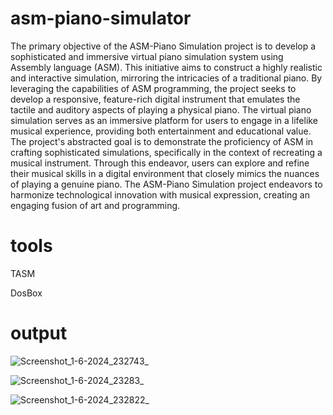 # asm-piano-simulator
The primary objective of the ASM-Piano Simulation project is to develop a sophisticated  and immersive virtual piano simulation system using Assembly language (ASM). 
This initiative aims to construct a highly realistic and interactive simulation, mirroring the intricacies of a traditional piano.
By leveraging the capabilities of ASM programming, the project seeks to develop a responsive, feature-rich digital instrument that emulates the tactile and auditory aspects of playing a physical piano.
The virtual piano simulation serves as an immersive platform for users to engage in a lifelike musical experience, providing both entertainment and educational value. 
The project's abstracted goal is to demonstrate the proficiency of ASM in crafting sophisticated simulations, specifically in the context of recreating a musical instrument.
Through this endeavor, users can explore and refine their musical skills in a digital environment that closely mimics the nuances of playing a genuine piano. 
The ASM-Piano Simulation project endeavors to harmonize technological innovation with musical expression, creating an engaging fusion of art and programming.
# tools
TASM 

DosBox

# output
![Screenshot_1-6-2024_232743_](https://github.com/meghadua2603/asm-piano-simulator/assets/123231579/61f95f35-3644-4966-985e-1aef66b66887)


![Screenshot_1-6-2024_23283_](https://github.com/meghadua2603/asm-piano-simulator/assets/123231579/a31dd0fc-3c49-4a1a-ab0c-cdeeda582228)


![Screenshot_1-6-2024_232822_](https://github.com/meghadua2603/asm-piano-simulator/assets/123231579/f668a118-49aa-4fd8-895f-5ae6fc6c0960)
